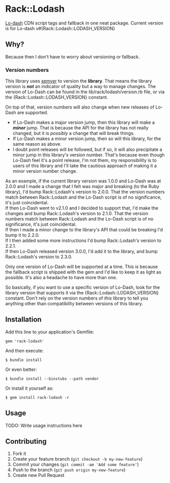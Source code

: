 # Rack::Lodash #

[Lo-dash](http://lodash.com/) CDN script tags and fallback in one neat package. Current version is for Lo-dash v#{Rack::Lodash::LODASH_VERSION}

## Why? ##

Because then I don't have to worry about versioning or fallback.

### Version numbers ###

This library uses [semver](http://semver.org/) to version the **library**. That means the library version is ***not*** an indicator of quality but a way to manage changes. The version of Lo-Dash can be found in the lib/rack/lodash/version.rb file, or via the {Rack::Lodash::LODASH_VERSION} constant.

On top of that, version numbers will also change when new releases of Lo-Dash are supported.

* If Lo-Dash makes a major version jump, then this library will make a ***minor*** jump. That is because the API for the library has not really changed, but it is *possibly* a change that will break things.
* If Lo-Dash makes a minor version jump, then so will this library, for the same reason as above.
* I doubt point releases will be followed, but if so, it will also precipitate a minor jump in this library's version number. That's because even though Lo-Dash feel it's a point release, I'm not them, my responsibility is to users of this library and I'll take the cautious approach of making it a minor version number change.

As an example, if the current library version was 1.0.0 and Lo-Dash was at 2.0.0 and I made a change that I felt was major and breaking (to the Ruby library), I'd bump Rack::Lodash's version to 2.0.0. That the version numbers match between Rack::Lodash and the Lo-Dash script is of no significance, it's just coincidental.  
If then Lo-Dash went to v2.1.0 and I decided to support that, I'd make the changes and bump Rack::Lodash's version to 2.1.0. That the version numbers match between Rack::Lodash and the Lo-Dash script is of no significance, it's just coincidental.  
If then I made a minor change to the library's API that could be breaking I'd bump it to 2.2.0.  
If I then added some more instructions I'd bump Rack::Lodash's version to 2.2.1.  
If then Lo-Dash released version 3.0.0, I'd add it to the library, and bump Rack::Lodash's version to 2.3.0.

Only one version of Lo-Dash will be supported at a time. This is because the fallback script is shipped with the gem and I'd like to keep it as light as possible. It's also a headache to have more than one.

So basically, if you want to use a specific version of Lo-Dash, look for the library version that supports it via the {Rack::Lodash::LODASH_VERSION} constant. Don't rely on the version numbers of *this* library to tell you anything other than compatibility between versions of this library.

## Installation ##

Add this line to your application's Gemfile:

    gem 'rack-lodash'

And then execute:

    $ bundle install

Or even better:

    $ bundle install --binstubs --path vendor

Or install it yourself as:

    $ gem install rack-lodash -r

## Usage ##

TODO: Write usage instructions here

## Contributing

1. Fork it
2. Create your feature branch (`git checkout -b my-new-feature`)
3. Commit your changes (`git commit -am 'Add some feature'`)
4. Push to the branch (`git push origin my-new-feature`)
5. Create new Pull Request
